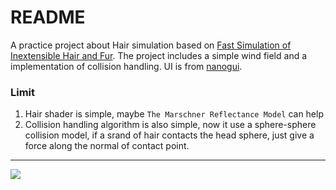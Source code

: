 README
=====================
A practice project about Hair simulation based on [Fast Simulation of Inextensible Hair and Fur](http://matthias-mueller-fischer.ch/publications/FTLHairFur.pdf). 
The project includes a simple wind field and a implementation of collision handling. UI is from [nanogui](https://github.com/wjakob/nanogui).
### Limit
1. Hair shader is simple, maybe `The Marschner Reflectance Model` can help
2. Collision handling algorithm is also simple, now it use a sphere-sphere collision model, if a srand of hair contacts the head sphere, just give
a force along the normal of contact point. 
****
![](https://github.com/hanke100321/FurSim/tree/master/resources/ScreenShots/hair1.png)
